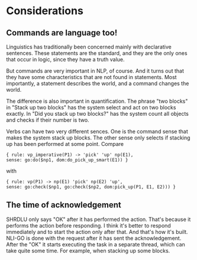 # Considerations

## Commands are language too!

Linguistics has traditionally been concerned mainly with declarative sentences. These statements are the standard, and they are the only ones that occur in logic, since they have a truth value.

But commands are very important in NLP, of course. And it turns out that they have some characteristics that are not found in statements. Most importantly, a statement describes the world, and a command changes the world.

The difference is also important in quantification. The phrase "two blocks" in "Stack up two blocks" has the system select and act on two blocks exactly. In "Did you stack up two blocks?" has the system count all objects and checks if their number is two.

Verbs can have two very different sences. One is the command sense that makes the system stack up blocks. The other sense only selects if stacking up has been performed at some point. Compare 

    { rule: vp_imperative(P1) -> 'pick' 'up' np(E1),                               sense: go:do($np1, dom:do_pick_up_smart(E1)) }

with    

    { rule: vp(P1) -> np(E1) 'pick' np(E2) 'up',                                   sense: go:check($np1, go:check($np2, dom:pick_up(P1, E1, E2))) }

## The time of acknowledgement

SHRDLU only says "OK" after it has performed the action. That's because it performs the action before responding. I think it's better to respond immediately and to start the action only after that. And that's how it's built. NLI-GO is done with the request after it has sent the acknowledgement. After the "OK" it starts executing the task in a separate thread, which can take quite some time. For example, when stacking up some blocks.

